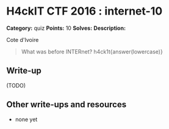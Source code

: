 # H4ckIT CTF 2016 : internet-10

**Category:** quiz
**Points:** 10
**Solves:**
**Description:**

Cote d'Ivoire

> What was before INTERnet?  h4ck1t{answer(lowercase)}

## Write-up

(TODO)

## Other write-ups and resources

* none yet
